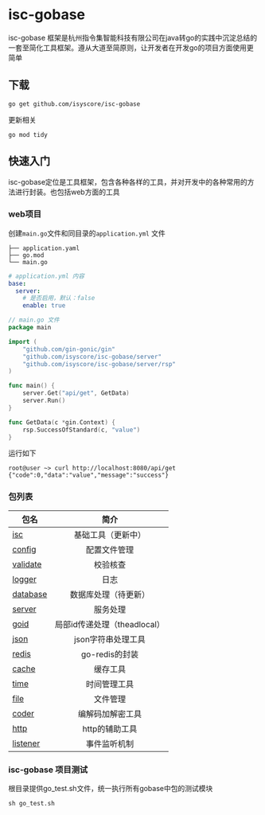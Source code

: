 # isc-gobase

isc-gobase 框架是杭州指令集智能科技有限公司在java转go的实践中沉淀总结的一套至简化工具框架。遵从大道至简原则，让开发者在开发go的项目方面使用更简单

## 下载
```shell
go get github.com/isyscore/isc-gobase
```
更新相关
```shell
go mod tidy
```

## 快速入门
isc-gobase定位是工具框架，包含各种各样的工具，并对开发中的各种常用的方法进行封装。也包括web方面的工具
### web项目
创建`main.go`文件和同目录的`application.yml` 文件

```text
├── application.yaml
├── go.mod
└── main.go
```

```yaml
# application.yml 内容
base:
  server:
    # 是否启用，默认：false
    enable: true
```
```go
// main.go 文件
package main

import (
    "github.com/gin-gonic/gin"
    "github.com/isyscore/isc-gobase/server"
    "github.com/isyscore/isc-gobase/server/rsp"
)

func main() {
    server.Get("api/get", GetData)
    server.Run()
}

func GetData(c *gin.Context) {
    rsp.SuccessOfStandard(c, "value")
}
```
运行如下
```shell
root@user ~> curl http://localhost:8080/api/get
{"code":0,"data":"value","message":"success"}
```

### 包列表
|包名        | 简介 |
| --------   | :----: |
| [isc](/isc)| 基础工具（更新中）|
| [config](/config)| 配置文件管理|
| [validate](/validate)|校验核查 |
| [logger](/logger)| 日志 |
| [database](/database)|数据库处理（待更新） |
| [server](/server)| 服务处理 |
| [goid](/goid)| 局部id传递处理（theadlocal） |
| [json](/json)| json字符串处理工具 |
| [redis](/redis)| go-redis的封装 |
| [cache](/cache)| 缓存工具 |
| [time](/time)| 时间管理工具 |
| [file](/file)| 文件管理 |
| [coder](/coder)| 编解码加解密工具 |
| [http](/http)| http的辅助工具 |
| [listener](/listener)| 事件监听机制 |

### isc-gobase 项目测试
根目录提供go_test.sh文件，统一执行所有gobase中包的测试模块
```shell
sh go_test.sh
```
